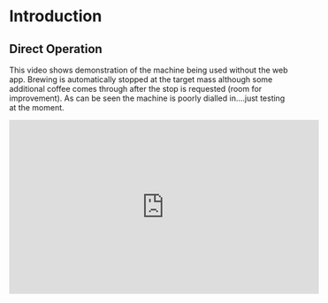 # Introduction
## Direct Operation
This video shows demonstration of the machine being used without the web app. Brewing is automatically stopped at the target mass although some additional coffee comes through after the stop is requested (room for improvement). As can be seen the machine is poorly dialled in....just testing at the moment.

<iframe width="560" height="315" src="https://www.youtube.com/embed/h3jJNOzg5Io" frameborder="0" allow="accelerometer; autoplay; clipboard-write; encrypted-media; gyroscope; picture-in-picture" allowfullscreen></iframe>
